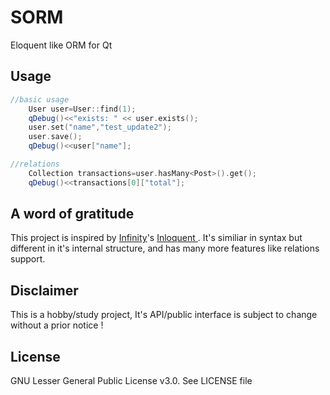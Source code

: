 # SORM

Eloquent like ORM for Qt


## Usage

```c++
//basic usage
    User user=User::find(1);
    qDebug()<<"exists: " << user.exists();
    user.set("name","test_update2");
    user.save();
    qDebug()<<user["name"];

//relations
    Collection transactions=user.hasMany<Post>().get();
    qDebug()<<transactions[0]["total"];

```

## A word of gratitude
This project is inspired by [Infinity](https://github.com/foreshadow)'s [
Inloquent ](https://github.com/foreshadow/Inloquent).
It's similiar in syntax but different in it's internal structure, and has many more features like relations support.

## Disclaimer
This is a hobby/study project, It's API/public interface is subject to change without a prior notice !

## License
GNU Lesser General Public License v3.0. See LICENSE file
